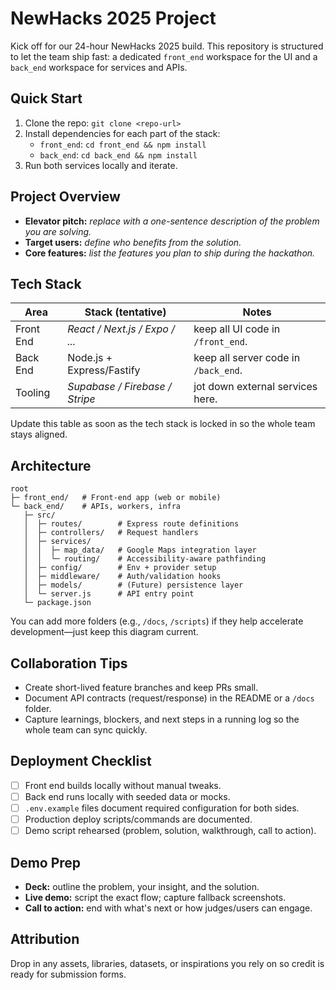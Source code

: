 # NewHacks 2025 Project

Kick off for our 24-hour NewHacks 2025 build. This repository is structured to let the team ship fast: a dedicated `front_end` workspace for the UI and a `back_end` workspace for services and APIs.

## Quick Start

1. Clone the repo: `git clone <repo-url>`
2. Install dependencies for each part of the stack:
   - `front_end`: `cd front_end && npm install`
   - `back_end`: `cd back_end && npm install`
3. Run both services locally and iterate.

## Project Overview

- **Elevator pitch:** _replace with a one-sentence description of the problem you are solving._
- **Target users:** _define who benefits from the solution._
- **Core features:** _list the features you plan to ship during the hackathon._

## Tech Stack

| Area      | Stack (tentative)              | Notes                                |
|-----------|--------------------------------|--------------------------------------|
| Front End | _React / Next.js / Expo / ..._ | keep all UI code in `/front_end`.    |
| Back End  | Node.js + Express/Fastify      | keep all server code in `/back_end`. |
| Tooling   | _Supabase / Firebase / Stripe_ | jot down external services here.     |

Update this table as soon as the tech stack is locked in so the whole team stays aligned.

## Architecture

```text
root
├─ front_end/   # Front-end app (web or mobile)
└─ back_end/    # APIs, workers, infra
   ├─ src/
   │  ├─ routes/        # Express route definitions
   │  ├─ controllers/   # Request handlers
   │  ├─ services/
   │  │  ├─ map_data/   # Google Maps integration layer
   │  │  └─ routing/    # Accessibility-aware pathfinding
   │  ├─ config/        # Env + provider setup
   │  ├─ middleware/    # Auth/validation hooks
   │  ├─ models/        # (Future) persistence layer
   │  └─ server.js      # API entry point
   └─ package.json
```

You can add more folders (e.g., `/docs`, `/scripts`) if they help accelerate development—just keep this diagram current.

## Collaboration Tips

- Create short-lived feature branches and keep PRs small.
- Document API contracts (request/response) in the README or a `/docs` folder.
- Capture learnings, blockers, and next steps in a running log so the whole team can sync quickly.

## Deployment Checklist

- [ ] Front end builds locally without manual tweaks.
- [ ] Back end runs locally with seeded data or mocks.
- [ ] `.env.example` files document required configuration for both sides.
- [ ] Production deploy scripts/commands are documented.
- [ ] Demo script rehearsed (problem, solution, walkthrough, call to action).

## Demo Prep

- **Deck:** outline the problem, your insight, and the solution.
- **Live demo:** script the exact flow; capture fallback screenshots.
- **Call to action:** end with what's next or how judges/users can engage.

## Attribution

Drop in any assets, libraries, datasets, or inspirations you rely on so credit is ready for submission forms.

